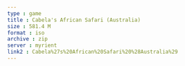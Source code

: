 ```yaml
---
type : game
title : Cabela's African Safari (Australia)
size : 581.4 M
format : iso
archive : zip
server : myrient
link2 : Cabela%27s%20African%20Safari%20%28Australia%29
---
```

